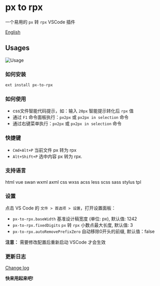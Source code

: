 # px to rpx

一个易用的 `px` 转 `rpx` VSCode 插件

[English](README.md)

## Usages

![Usage](https://i.loli.net/2019/06/20/5d0aeeef3f6d714791.gif
)

### 如何安装

```bash
ext install px-to-rpx
```

### 如何使用

+ css文件智能代码提示，如：输入 `20px` 智能提示转化后 `rpx` 值
+ 通过 `F1` 命令面板执行：`px2px` 或 `px2px in selection` 命令
+ 通过右键菜单执行：`px2px` 或 `px2px in selection` 命令

### 快捷键
* `Cmd+Alt+P` 当前文件 px 转为 rpx
* `Alt+Shift+P` 选中内容 px 转为 rpx.

### 支持语言

html vue swan wxml axml css wxss acss less scss sass stylus tpl

### 设置

点击 VS Code 的 `文件 > 首选项 > 设置`，打开设置面板：

+ `px-to-rpx.baseWidth` 基准设计稿宽度 (单位: px), 默认值: 1242
+ `px-to-rpx.fixedDigits` `px` 转 `rpx` 小数点最大长度, 默认值: 3
+ `px-to-rpx.autoRemovePrefixZero` 自动移除0开头的前缀, 默认值：false

**注意：** 需要修改配置后重新启动 VSCode 才会生效

### 更新日志
[Change log](https://github.com/zhengjiaqi/vscode-px-to-rpx/blob/master/CHANGELOG.md)

**快来用起来吧!**  